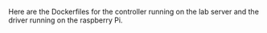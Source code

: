 Here are the Dockerfiles for the controller running on the lab server and the driver running on the raspberry Pi.
